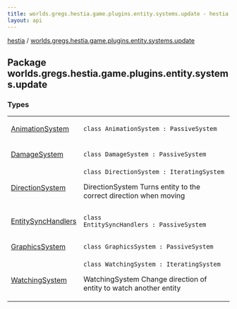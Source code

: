 ```yaml
---
title: worlds.gregs.hestia.game.plugins.entity.systems.update - hestia
layout: api
---
```


<div class='api-docs-breadcrumbs'><a href="../index.html">hestia</a> / <a href="./index.html">worlds.gregs.hestia.game.plugins.entity.systems.update</a></div>

## Package worlds.gregs.hestia.game.plugins.entity.systems.update

### Types

<table class="api-docs-table">
<tbody>
<tr>
<td markdown="1">

<a href="-animation-system/index.html">AnimationSystem</a>


</td>
<td markdown="1">
<div class="signature"><code><span class="keyword">class </span><span class="identifier">AnimationSystem</span>&nbsp;<span class="symbol">:</span>&nbsp;<span class="identifier">PassiveSystem</span></code></div>

</td>
</tr>
<tr>
<td markdown="1">

<a href="-damage-system/index.html">DamageSystem</a>


</td>
<td markdown="1">
<div class="signature"><code><span class="keyword">class </span><span class="identifier">DamageSystem</span>&nbsp;<span class="symbol">:</span>&nbsp;<span class="identifier">PassiveSystem</span></code></div>

</td>
</tr>
<tr>
<td markdown="1">

<a href="-direction-system/index.html">DirectionSystem</a>


</td>
<td markdown="1">
<div class="signature"><code><span class="keyword">class </span><span class="identifier">DirectionSystem</span>&nbsp;<span class="symbol">:</span>&nbsp;<span class="identifier">IteratingSystem</span></code></div>

DirectionSystem
Turns entity to the correct direction when moving


</td>
</tr>
<tr>
<td markdown="1">

<a href="-entity-sync-handlers/index.html">EntitySyncHandlers</a>


</td>
<td markdown="1">
<div class="signature"><code><span class="keyword">class </span><span class="identifier">EntitySyncHandlers</span>&nbsp;<span class="symbol">:</span>&nbsp;<span class="identifier">PassiveSystem</span></code></div>

</td>
</tr>
<tr>
<td markdown="1">

<a href="-graphics-system/index.html">GraphicsSystem</a>


</td>
<td markdown="1">
<div class="signature"><code><span class="keyword">class </span><span class="identifier">GraphicsSystem</span>&nbsp;<span class="symbol">:</span>&nbsp;<span class="identifier">PassiveSystem</span></code></div>

</td>
</tr>
<tr>
<td markdown="1">

<a href="-watching-system/index.html">WatchingSystem</a>


</td>
<td markdown="1">
<div class="signature"><code><span class="keyword">class </span><span class="identifier">WatchingSystem</span>&nbsp;<span class="symbol">:</span>&nbsp;<span class="identifier">IteratingSystem</span></code></div>

WatchingSystem
Change direction of entity to watch another entity


</td>
</tr>
</tbody>
</table>
